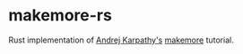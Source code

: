 # makemore-rs

Rust implementation of [Andrej Karpathy's](https://github.com/karpathy) [makemore](https://github.com/karpathy/makemore) tutorial.